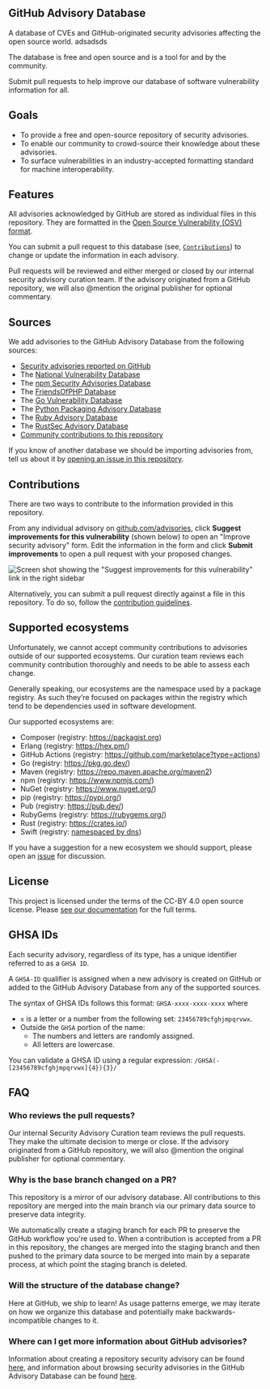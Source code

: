 ## GitHub Advisory Database 

A database of CVEs and GitHub-originated security advisories affecting the open source world. adsadsds

The database is free and open source and is a tool for and by the community.

Submit pull requests to help improve our database of software vulnerability information for all.

## Goals

* To provide a free and open-source repository of security advisories. 
* To enable our community to crowd-source their knowledge about these advisories. 
* To surface vulnerabilities in an industry-accepted formatting standard for machine interoperability. 

## Features 

All advisories acknowledged by GitHub are stored as individual files in this repository. They are formatted in the [Open Source Vulnerability (OSV) format](https://ossf.github.io/osv-schema/). 

You can submit a pull request to this database (see, [`Contributions`](#contributions)) to change or update the information in each advisory. 

Pull requests will be reviewed and either merged or closed by our internal security advisory curation team. If the advisory originated from a GitHub repository, we will also @mention the original publisher for optional commentary. 

## Sources 

We add advisories to the GitHub Advisory Database from the following sources:

- [Security advisories reported on GitHub](https://docs.github.com/en/code-security/security-advisories/repository-security-advisories/about-repository-security-advisories)
- The [National Vulnerability Database](https://nvd.nist.gov/)
- The [npm Security Advisories Database](https://github.com/advisories?query=type%3Areviewed+ecosystem%3Anpm)
- The [FriendsOfPHP Database](https://github.com/FriendsOfPHP/security-advisories)
- The [Go Vulnerability Database](https://vuln.go.dev/)
- The [Python Packaging Advisory Database](https://github.com/pypa/advisory-database)
- The [Ruby Advisory Database](https://rubysec.com/)
- The [RustSec Advisory Database](https://rustsec.org/)
- [Community contributions to this repository](https://github.com/github/advisory-database/pulls)

If you know of another database we should be importing advisories from, tell us about it by [opening an issue in this repository](https://github.com/github/advisory-database/issues). 

## Contributions

There are two ways to contribute to the information provided in this repository. 

From any individual advisory on [github.com/advisories](https://github.com/advisories), click **Suggest improvements for this vulnerability** (shown below) to open an "Improve security advisory" form. Edit the information in the form and click **Submit improvements** to open a pull request with your proposed changes. 

![Screen shot showing the "Suggest improvements for this vulnerability" link in the right sidebar](https://user-images.githubusercontent.com/8700883/153685286-34c8416e-7021-4a85-b140-a0e5758c959b.png)

Alternatively, you can submit a pull request directly against a file in this repository. To do so, follow the [contribution guidelines](https://github.com/github/advisory-database/blob/main/CONTRIBUTING.md). 

## Supported ecosystems 

Unfortunately, we cannot accept community contributions to advisories outside of our supported ecosystems. Our curation team reviews each community contribution thoroughly and needs to be able to assess each change. 

Generally speaking, our ecosystems are the namespace used by a package registry. As such they’re focused on packages within the registry which tend to be dependencies used in software development.

Our supported ecosystems are:

- Composer (registry: https://packagist.org)
- Erlang (registry: https://hex.pm/)
- GitHub Actions (registry: https://github.com/marketplace?type=actions)
- Go (registry: https://pkg.go.dev/)
- Maven (registry: https://repo.maven.apache.org/maven2)
- npm (registry: https://www.npmjs.com/)
- NuGet (registry: https://www.nuget.org/)
- pip (registry: https://pypi.org/)
- Pub (registry: https://pub.dev/)
- RubyGems (registry: https://rubygems.org/)
- Rust (registry: https://crates.io/)
- Swift (registry: [namespaced by dns](https://datatracker.ietf.org/doc/html/rfc1035))

If you have a suggestion for a new ecosystem we should support, please open an [issue](https://github.com/github/advisory-database/issues) for discussion.

## License 

This project is licensed under the terms of the CC-BY 4.0 open source license. Please [see our documentation](https://docs.github.com/en/github/site-policy/github-terms-for-additional-products-and-features#12-advisory-database) for the full terms.

## GHSA IDs

Each security advisory, regardless of its type, has a unique identifier referred to as a `GHSA ID`. 

A `GHSA-ID` qualifier is assigned when a new advisory is created on GitHub or added to the GitHub Advisory Database from any of the supported sources.

The syntax of GHSA IDs follows this format: `GHSA-xxxx-xxxx-xxxx` where

* `x` is a letter or a number from the following set: `23456789cfghjmpqrvwx`.
* Outside the `GHSA` portion of the name:
   * The numbers and letters are randomly assigned.
   * All letters are lowercase.

You can validate a GHSA ID using a regular expression:
`/GHSA(-[23456789cfghjmpqrvwx]{4}){3}/`

## FAQ

### Who reviews the pull requests? 

Our internal Security Advisory Curation team reviews the pull requests. They make the ultimate decision to merge or close. If the advisory originated from a GitHub repository, we will also @mention the original publisher for optional commentary. 

### Why is the base branch changed on a PR? 

This repository is a mirror of our advisory database. All contributions to this repository are merged into the main branch via our primary data source to preserve data integrity. 

We automatically create a staging branch for each PR to preserve the GitHub workflow you're used to. When a contribution is accepted from a PR in this repository, the changes are merged into the staging branch and then pushed to the primary data source to be merged into main by a separate process, at which point the staging branch is deleted.

### Will the structure of the database change?  

Here at GitHub, we ship to learn! As usage patterns emerge, we may iterate on how we organize this database and potentially make backwards-incompatible changes to it. 

### Where can I get more information about GitHub advisories?

Information about creating a repository security advisory can be found [here](https://docs.github.com/en/code-security/repository-security-advisories/creating-a-repository-security-advisory), and information about browsing security advisories in the GitHub Advisory Database can be found [here](https://docs.github.com/en/code-security/dependabot/dependabot-alerts/browsing-security-advisories-in-the-github-advisory-database).
